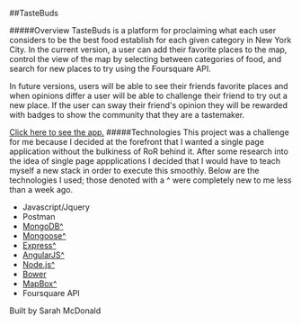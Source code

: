 ##TasteBuds

#####Overview
TasteBuds is a platform for proclaiming what each user considers to be the best food establish for each given category in New York City. In the current version, a user can add their favorite places to the map, control the view of the map by selecting between categories of food, and search for new places to try using the Foursquare API.

In future versions, users will be able to see their friends favorite places and when opinions differ a user will be able to challenge their friend to try out a new place. If the user can sway their friend's opinion they will be rewarded with badges to show the community that they are a tastemaker.

<a href="https://stormy-anchorage-5874.herokuapp.com">Click here to see the app.</a>
#####Technologies
This project was a challenge for me because I decided at the forefront that I wanted a single page application without the bulkiness of RoR behind it. After some research into the idea of single page appplications I decided that I would have to teach myself a new stack in order to execute this smoothly. Below are the technologies I used; those denoted with a ^ were completely new to me less than a week ago.
<ul>
<li>Javascript/Jquery</li>
<li>Postman</li>
<li><a href="http://www.mongodb.org/">MongoDB^</a></li>
<li><a href="http://mongoosejs.com/">Mongoose^</a></li>
<li><a href="http://expressjs.com/">Express^</a></li>
<li><a href="https://angularjs.org/">AngularJS^</a></li>
<li><a href="http://nodejs.org/">Node.js^</a></li>
<li><a href="http://bower.io">Bower</a></li>
<li><a href="https://www.mapbox.com/">MapBox^</a></li>
<li>Foursquare API</li>
</ul>

Built by Sarah McDonald



